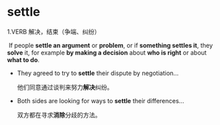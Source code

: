 # settle

1.VERB 解决，结束（争端、纠纷）

​	If people **settle an argument** or **problem**, or if **something settles it**, they **solve** it, for example **by making a decision** about **who is right** or about **what to do**.

- They agreed to try to **settle** their dispute by negotiation...

  他们同意通过谈判来努力**解决**纠纷。

- Both sides are looking for ways to **settle** their differences...

  双方都在寻求**消除**分歧的方法。